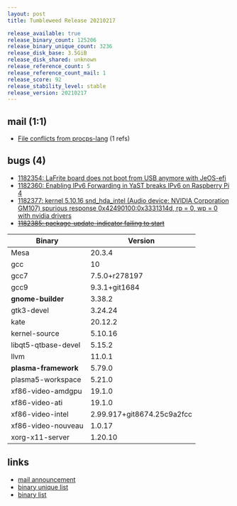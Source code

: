 ```yaml
---
layout: post
title: Tumbleweed Release 20210217

release_available: true
release_binary_count: 125206
release_binary_unique_count: 3236
release_disk_base: 3.5GiB
release_disk_shared: unknown
release_reference_count: 5
release_reference_count_mail: 1
release_score: 92
release_stability_level: stable
release_version: 20210217
---
```


## mail (1:1)

- [File conflicts from procps-lang](https://github.com/boombatower/tumbleweed-review/issues/10) (1 refs)

## bugs (4)

<!--more-->

- [1182354: LaFrite board does not boot from USB anymore with JeOS-efi](https://bugzilla.opensuse.org/show_bug.cgi?id=1182354)
- [1182360: Enabling IPv6 Forwarding in YaST breaks IPv6 on Raspberry Pi 4](https://bugzilla.opensuse.org/show_bug.cgi?id=1182360)
- [1182377: kernel 5.10.16 snd_hda_intel (Audio device: NVIDIA Corporation GM107) spurious response 0x42490100:0x3331314d, rp = 0, wp = 0 with nvidia drivers](https://bugzilla.opensuse.org/show_bug.cgi?id=1182377)
- ~~[1182385: package-update-indicator failing to start](https://bugzilla.opensuse.org/show_bug.cgi?id=1182385)~~

Binary | Version
--- | ---
Mesa | 20.3.4
gcc | 10
gcc7 | 7.5.0+r278197
gcc9 | 9.3.1+git1684
**gnome-builder** | 3.38.2
gtk3-devel | 3.24.24
kate | 20.12.2
kernel-source | 5.10.16
libqt5-qtbase-devel | 5.15.2
llvm | 11.0.1
**plasma-framework** | 5.79.0
plasma5-workspace | 5.21.0
xf86-video-amdgpu | 19.1.0
xf86-video-ati | 19.1.0
xf86-video-intel | 2.99.917+git8674.25c9a2fcc
xf86-video-nouveau | 1.0.17
xorg-x11-server | 1.20.10

## links

- [mail announcement](https://github.com/boombatower/tumbleweed-review/issues/10)
- [binary unique list](http://download.opensuse.org/history/20210217/rpm.unique.list)
- [binary list](http://download.opensuse.org/history/20210217/rpm.list)
